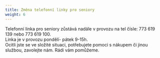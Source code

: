 ```yaml
---
title: Změna telefonní linky pro seniory
weight: 6
---
```

Telefonní linka pro seniory zůstává nadále v provozu na tel čísle: 773 619 139 nebo 773 619 100.\
Linka je v provozu pondělí- pátek 9-15h.\
Ocitli jste se ve složité situaci, potřebujete pomoci s nákupem či jinou službou, zavolejte nám. Rádi vám pomůžeme.